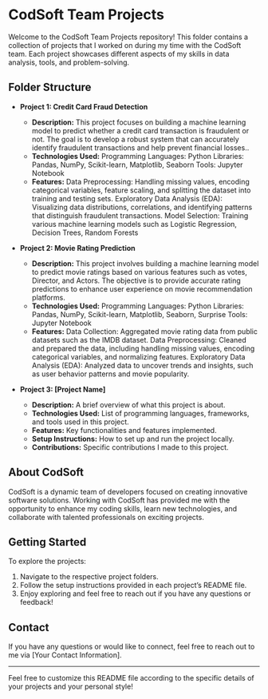 # CodSoft Team Projects

Welcome to the CodSoft Team Projects repository! This folder contains a collection of projects that I worked on during my time with the CodSoft team. Each project showcases different aspects of my skills in data analysis, tools, and problem-solving.

## Folder Structure

- **Project 1: Credit Card Fraud Detection**
  - **Description:** This project focuses on building a machine learning model to predict whether a credit card transaction is fraudulent or not. The goal is to develop a robust system that can accurately identify fraudulent transactions and help prevent financial losses..
  - **Technologies Used:** Programming Languages: Python
                           Libraries: Pandas, NumPy, Scikit-learn, Matplotlib, Seaborn
                           Tools: Jupyter Notebook
  - **Features:** Data Preprocessing: Handling missing values, encoding categorical variables, feature scaling, and splitting the dataset into training and testing sets.
                  Exploratory Data Analysis (EDA): Visualizing data distributions, correlations, and identifying patterns that distinguish fraudulent transactions.
                  Model Selection: Training various machine learning models such as Logistic Regression, Decision Trees, Random Forests


- **Project 2: Movie Rating Prediction**
  - **Description:** This project involves building a machine learning model to predict movie ratings based on various features such as votes, Director, and Actors. The objective is to provide accurate rating predictions to enhance user experience on movie recommendation platforms.
  - **Technologies Used:** Programming Languages: Python
                           Libraries: Pandas, NumPy, Scikit-learn, Matplotlib, Seaborn, Surprise
                           Tools: Jupyter Notebook
  - **Features:** Data Collection: Aggregated movie rating data from public datasets such as the IMDB dataset.
                 Data Preprocessing: Cleaned and prepared the data, including handling missing values, encoding categorical variables, and normalizing features.
                 Exploratory Data Analysis (EDA): Analyzed data to uncover trends and insights, such as user behavior patterns and movie popularity.

- **Project 3: [Project Name]**
  - **Description:** A brief overview of what this project is about.
  - **Technologies Used:** List of programming languages, frameworks, and tools used in this project.
  - **Features:** Key functionalities and features implemented.
  - **Setup Instructions:** How to set up and run the project locally.
  - **Contributions:** Specific contributions I made to this project.

## About CodSoft

CodSoft is a dynamic team of developers focused on creating innovative software solutions. Working with CodSoft has provided me with the opportunity to enhance my coding skills, learn new technologies, and collaborate with talented professionals on exciting projects.

## Getting Started

To explore the projects:

1. Navigate to the respective project folders.
2. Follow the setup instructions provided in each project’s README file.
3. Enjoy exploring and feel free to reach out if you have any questions or feedback!

## Contact

If you have any questions or would like to connect, feel free to reach out to me via [Your Contact Information].

---

Feel free to customize this README file according to the specific details of your projects and your personal style!
